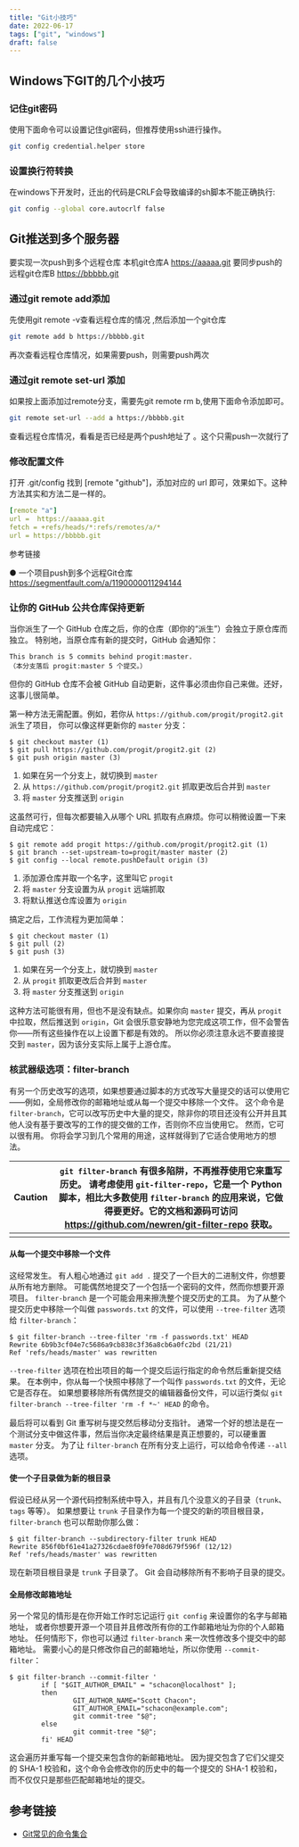 ```yaml
---
title: "Git小技巧"
date: 2022-06-17
tags: ["git", "windows"]
draft: false
---
```

## Windows下GIT的几个小技巧
### 记住git密码
使用下面命令可以设置记住git密码，但推荐使用ssh进行操作。
```bash
git config credential.helper store
```
### 设置换行符转换
在windows下开发时，迁出的代码是CRLF会导致编译的sh脚本不能正确执行:

```bash
git config --global core.autocrlf false
```



## Git推送到多个服务器
要实现一次push到多个远程仓库
本机git仓库A  https://aaaaa.git
要同步push的远程git仓库B  https://bbbbb.git

###  通过git remote add添加

先使用git remote -v查看远程仓库的情况 ,然后添加一个git仓库
```bash
git remote add b https://bbbbb.git
```

再次查看远程仓库情况，如果需要push，则需要push两次

### 通过git remote set-url 添加

如果按上面添加过remote分支，需要先git remote rm b,使用下面命令添加即可。
```bash
git remote set-url --add a https://bbbbb.git
```


查看远程仓库情况，看看是否已经是两个push地址了 。这个只需push一次就行了

###  修改配置文件

打开 .git/config 找到 [remote "github"]，添加对应的 url 即可，效果如下。这种方法其实和方法二是一样的。

```yaml
[remote "a"]
url =  https://aaaaa.git
fetch = +refs/heads/*:refs/remotes/a/*
url = https://bbbbb.git
```



参考链接

● 一个项目push到多个远程Git仓库  https://segmentfault.com/a/1190000011294144

### 让你的 GitHub 公共仓库保持更新

当你派生了一个 GitHub 仓库之后，你的仓库（即你的“派生”）会独立于原仓库而独立。 特别地，当原仓库有新的提交时，GitHub 会通知你：

```text
This branch is 5 commits behind progit:master.
（本分支落后 progit:master 5 个提交。）
```

但你的 GitHub 仓库不会被 GitHub 自动更新，这件事必须由你自己来做。还好，这事儿很简单。

第一种方法无需配置。例如，若你从 `https://github.com/progit/progit2.git` 派生了项目， 你可以像这样更新你的 `master` 分支：

```console
$ git checkout master (1)
$ git pull https://github.com/progit/progit2.git (2)
$ git push origin master (3)
```

1. 如果在另一个分支上，就切换到 `master`
2. 从 `https://github.com/progit/progit2.git` 抓取更改后合并到 `master`
3. 将 `master` 分支推送到 `origin`

这虽然可行，但每次都要输入从哪个 URL 抓取有点麻烦。你可以稍微设置一下来自动完成它：

```console
$ git remote add progit https://github.com/progit/progit2.git (1)
$ git branch --set-upstream-to=progit/master master (2)
$ git config --local remote.pushDefault origin (3)
```

1. 添加源仓库并取一个名字，这里叫它 `progit`
2. 将 `master` 分支设置为从 `progit` 远端抓取
3. 将默认推送仓库设置为 `origin`

搞定之后，工作流程为更加简单：

```console
$ git checkout master (1)
$ git pull (2)
$ git push (3)
```

1. 如果在另一个分支上，就切换到 `master`
2. 从 `progit` 抓取更改后合并到 `master`
3. 将 `master` 分支推送到 `origin`

这种方法可能很有用，但也不是没有缺点。如果你向 `master` 提交，再从 `progit` 中拉取，然后推送到 `origin`，Git 会很乐意安静地为您完成这项工作，但不会警告你——所有这些操作在以上设置下都是有效的。 所以你必须注意永远不要直接提交到 `master`，因为该分支实际上属于上游仓库。

### 核武器级选项：filter-branch

有另一个历史改写的选项，如果想要通过脚本的方式改写大量提交的话可以使用它——例如，全局修改你的邮箱地址或从每一个提交中移除一个文件。 这个命令是 `filter-branch`，它可以改写历史中大量的提交，除非你的项目还没有公开并且其他人没有基于要改写的工作的提交做的工作，否则你不应当使用它。 然而，它可以很有用。 你将会学习到几个常用的用途，这样就得到了它适合使用地方的想法。

| Caution | `git filter-branch` 有很多陷阱，不再推荐使用它来重写历史。 请考虑使用 `git-filter-repo`，它是一个 Python 脚本，相比大多数使用 `filter-branch` 的应用来说，它做得要更好。它的文档和源码可访问 https://github.com/newren/git-filter-repo 获取。 |
| ------- | ------------------------------------------------------------ |
|         |                                                              |

#### 从每一个提交中移除一个文件

这经常发生。 有人粗心地通过 `git add .` 提交了一个巨大的二进制文件，你想要从所有地方删除。 可能偶然地提交了一个包括一个密码的文件，然而你想要开源项目。 `filter-branch` 是一个可能会用来擦洗整个提交历史的工具。 为了从整个提交历史中移除一个叫做 `passwords.txt` 的文件，可以使用 `--tree-filter` 选项给 `filter-branch`：

```console
$ git filter-branch --tree-filter 'rm -f passwords.txt' HEAD
Rewrite 6b9b3cf04e7c5686a9cb838c3f36a8cb6a0fc2bd (21/21)
Ref 'refs/heads/master' was rewritten
```

`--tree-filter` 选项在检出项目的每一个提交后运行指定的命令然后重新提交结果。 在本例中，你从每一个快照中移除了一个叫作 `passwords.txt` 的文件，无论它是否存在。 如果想要移除所有偶然提交的编辑器备份文件，可以运行类似 `git filter-branch --tree-filter 'rm -f *~' HEAD` 的命令。

最后将可以看到 Git 重写树与提交然后移动分支指针。 通常一个好的想法是在一个测试分支中做这件事，然后当你决定最终结果是真正想要的，可以硬重置 `master` 分支。 为了让 `filter-branch` 在所有分支上运行，可以给命令传递 `--all` 选项。

#### 使一个子目录做为新的根目录

假设已经从另一个源代码控制系统中导入，并且有几个没意义的子目录（`trunk`、`tags` 等等）。 如果想要让 `trunk` 子目录作为每一个提交的新的项目根目录，`filter-branch` 也可以帮助你那么做：

```console
$ git filter-branch --subdirectory-filter trunk HEAD
Rewrite 856f0bf61e41a27326cdae8f09fe708d679f596f (12/12)
Ref 'refs/heads/master' was rewritten
```

现在新项目根目录是 `trunk` 子目录了。 Git 会自动移除所有不影响子目录的提交。

#### 全局修改邮箱地址

另一个常见的情形是在你开始工作时忘记运行 `git config` 来设置你的名字与邮箱地址， 或者你想要开源一个项目并且修改所有你的工作邮箱地址为你的个人邮箱地址。 任何情形下，你也可以通过 `filter-branch` 来一次性修改多个提交中的邮箱地址。 需要小心的是只修改你自己的邮箱地址，所以你使用 `--commit-filter`：

```console
$ git filter-branch --commit-filter '
        if [ "$GIT_AUTHOR_EMAIL" = "schacon@localhost" ];
        then
                GIT_AUTHOR_NAME="Scott Chacon";
                GIT_AUTHOR_EMAIL="schacon@example.com";
                git commit-tree "$@";
        else
                git commit-tree "$@";
        fi' HEAD
```

这会遍历并重写每一个提交来包含你的新邮箱地址。 因为提交包含了它们父提交的 SHA-1 校验和，这个命令会修改你的历史中的每一个提交的 SHA-1 校验和， 而不仅仅只是那些匹配邮箱地址的提交。



## 参考链接

+ [Git常见的命令集合](https://mojotv.cn/2019/08/02/general-git-resources)

